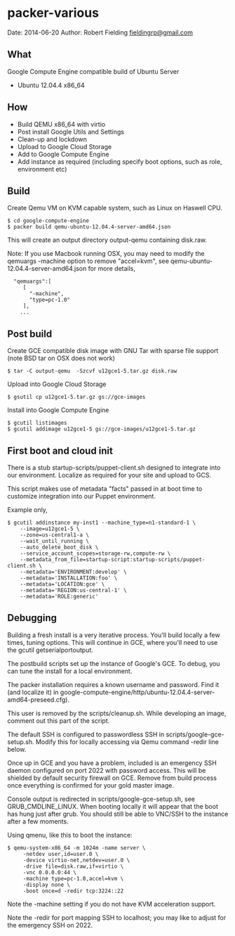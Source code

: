 packer-various
==============

Date: 2014-06-20
Author: Robert Fielding <fieldingrp@gmail.com>

What
----
Google Compute Engine compatible build of Ubuntu Server

 * Ubuntu 12.04.4 x86_64

How
---

 * Build QEMU x86_64 with virtio
 * Post install Google Utils and Settings
 * Clean-up and lockdown
 * Upload to Google Cloud Storage
 * Add to Google Compute Engine
 * Add instance as required (including specify boot options, such as role,
   environment etc)

Build
-----
Create Qemu VM on KVM capable system, such as Linux on Haswell CPU.

    $ cd google-compute-engine
    $ packer build qemu-ubuntu-12.04.4-server-amd64.json

This will create an output directory output-qemu containing disk.raw.

Note: If you use Macbook running OSX, you may need to modify the qemuargs
-machine option to remove "accel=kvm", see
qemu-ubuntu-12.04.4-server-amd64.json for more details,

      "qemuargs":[
         [
           "-machine",
           "type=pc-1.0"
         ],
        ...


Post build
----------
Create GCE compatible disk image with GNU Tar with sparse file support (note
BSD tar on OSX does not work)

    $ tar -C output-qemu  -Szcvf u12gce1-5.tar.gz disk.raw

Upload into Google Cloud Storage

    $ gsutil cp u12gce1-5.tar.gz gs://gce-images

Install into Google Compute Engine

    $ gcutil listimages
    $ gcutil addimage u12gce1-5 gs://gce-images/u12gce1-5.tar.gz

First boot and cloud init
-------------------------
There is a stub startup-scripts/puppet-client.sh designed to integrate into our
environment. Localize as required for your site and upload to GCS.

This script makes use of metadata "facts" passed in at boot time to customize
integration into our Puppet environment.

Example only,

    $ gcutil addinstance my-inst1 --machine_type=n1-standard-1 \
        --image=u12gce1-5 \
        --zone=us-central1-a \
        --wait_until_running \
        --auto_delete_boot_disk \
        --service_account_scopes=storage-rw,compute-rw \
        --metadata_from_file=startup-script:startup-scripts/puppet-client.sh \
        --metadata='ENVIRONMENT:develop' \
        --metadata='INSTALLATION:foo' \
        --metadata='LOCATION:gce' \
        --metadata='REGION:us-central-1' \
        --metadata='ROLE:generic'

Debugging
---------
Building a fresh install is a very iterative process. You'll build locally a
few times, tuning options. This will continue in GCE, where you'll need to use
the gcutil getserialportoutput.

The postbuild scripts set up the instance of Google's GCE. To debug, you can
tune the install for a local environment.

The packer installation requires a known username and password. Find it (and
localize it) in google-compute-engine/http/ubuntu-12.04.4-server-amd64-preseed.cfg).

This user is removed by the scripts/cleanup.sh. While developing an image,
comment out this part of the script.

The default SSH is configured to passwordless SSH in scripts/google-gce-setup.sh.
Modify this for locally accessing via Qemu command -redir line below.

Once up in GCE and you have a problem, included is an emergency SSH daemon
configured on port 2022 with password access. This will be shielded by default
security firewall on GCE. Remove from build process once everything is
confirmed for your gold master image.

Console output is redirected in scripts/google-gce-setup.sh, see
GRUB_CMDLINE_LINUX. When booting locally it will appear that the boot has hung
just after grub. You should still be able to VNC/SSH to the instance after a
few moments.

Using qmenu, like this to boot the instance:

    $ qemu-system-x86_64 -m 1024m -name server \
         -netdev user,id=user.0 \
         -device virtio-net,netdev=user.0 \
         -drive file=disk.raw,if=virtio \
         -vnc 0.0.0.0:44 \
         -machine type=pc-1.0,accel=kvm \
         -display none \
         -boot once=d -redir tcp:3224::22

Note the -machine setting if you do not have KVM acceleration support.

Note the -redir for port mapping SSH to localhost; you may like to adjust for
the emergency SSH on 2022.


